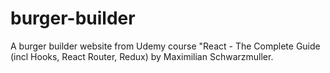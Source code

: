 # burger-builder
A burger builder website from Udemy course "React - The Complete Guide (incl Hooks, React Router, Redux) by Maximilian Schwarzmuller.
